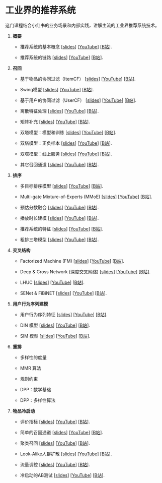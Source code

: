 # 工业界的推荐系统


这门课程结合小红书的业务场景和内部实践，讲解主流的工业界推荐系统技术。



1. **概要**


    * 推荐系统的基本概念
    [[slides](https://github.com/wangshusen/RecommenderSystem/blob/main/Slides/01_Basics_01.pdf)]
    [[YouTube](https://youtu.be/5dTOPen28ts)]
    [[B站](https://www.bilibili.com/video/BV1PS4y1A7za)].

    * 推荐系统的链路
    [[slides](https://github.com/wangshusen/RecommenderSystem/blob/main/Slides/01_Basics_02.pdf)]
    [[YouTube](https://youtu.be/HMcCaG9RmnU)]
    [[B站](https://www.bilibili.com/video/BV1hF411M7b5)].
    


2. **召回**
    
    * 基于物品的协同过滤（ItemCF）
    [[slides](https://github.com/wangshusen/RecommenderSystem/blob/main/Slides/02_Retrieval_01.pdf)]
    [[YouTube](https://youtu.be/QtmunNLeDvo)]
    [[B站](https://www.bilibili.com/video/BV1mA4y1Q7RN)].
    
    * Swing模型
    [[slides](https://github.com/wangshusen/RecommenderSystem/blob/main/Slides/02_Retrieval_02.pdf)]
    [[YouTube](https://youtu.be/DUUMNTDuJ3Q)]
    [[B站](https://www.bilibili.com/video/BV1DA4y1Q7rB)].
    
    * 基于用户的协同过滤（UserCF）
    [[slides](https://github.com/wangshusen/RecommenderSystem/blob/main/Slides/02_Retrieval_03.pdf)]
    [[YouTube](https://youtu.be/7O9zFMNdrZ8)]
    [[B站](https://www.bilibili.com/video/BV1HY4y1Y7P1)].
    
    * 离散特征处理
    [[slides](https://github.com/wangshusen/RecommenderSystem/blob/main/Slides/02_Retrieval_04.pdf)]
    [[YouTube](https://youtu.be/Wiqfn0BIcJs)]
    [[B站](https://www.bilibili.com/video/BV1pS4y1a7QT)].
    
    * 矩阵补充
    [[slides](https://github.com/wangshusen/RecommenderSystem/blob/main/Slides/02_Retrieval_05.pdf)]
    [[YouTube](https://youtu.be/phpIjr8_C7g)]
    [[B站](https://www.bilibili.com/video/BV1b34y1e7En)].
    
    * 双塔模型：模型和训练
    [[slides](https://github.com/wangshusen/RecommenderSystem/blob/main/Slides/02_Retrieval_06.pdf)]
    [[YouTube](https://youtu.be/2Mc10LZ-DB0)]
    [[B站](https://www.bilibili.com/video/BV1YA4y1D75Q)].
    
    * 双塔模型：正负样本
    [[slides](https://github.com/wangshusen/RecommenderSystem/blob/main/Slides/02_Retrieval_07.pdf)]
    [[YouTube](https://youtu.be/KOpl2cJyKOg)]
    [[B站](https://www.bilibili.com/video/BV133411T7ue)].
    
    * 双塔模型：线上服务
    [[slides](https://github.com/wangshusen/RecommenderSystem/blob/main/Slides/02_Retrieval_08.pdf)]
    [[YouTube](https://youtu.be/3qOvHfW1A-8)]
    [[B站](https://www.bilibili.com/video/BV1KY4y1h73Y)].
    
    * 其它召回通道
    [[slides](https://github.com/wangshusen/RecommenderSystem/blob/main/Slides/02_Retrieval_09.pdf)]
    [[YouTube](https://youtu.be/7CKBjx7bw7k)]
    [[B站](https://www.bilibili.com/video/BV1m5411R7nd)].
    



3. **排序**

    * 多目标排序模型
    [[slides](https://github.com/wangshusen/RecommenderSystem/blob/main/Slides/03_Rank_01.pdf)]
    [[YouTube](https://youtu.be/kY4W46MQqsg)]
    [[B站](https://www.bilibili.com/video/BV19t4y1p7UM)].
    
    * Multi-gate Mixture-of-Experts (MMoE)
    [[slides](https://github.com/wangshusen/RecommenderSystem/blob/main/Slides/03_Rank_02.pdf)]
    [[YouTube](https://youtu.be/JIEwaPARjfk)]
    [[B站](https://www.bilibili.com/video/BV14Y411M74v)].
    
    * 预估分数融合
    [[slides](https://github.com/wangshusen/RecommenderSystem/blob/main/Slides/03_Rank_03.pdf)]
    [[YouTube](https://youtu.be/D2iqM2puJ2I)]
    [[B站](https://www.bilibili.com/video/BV1YT411578u)].
    
    * 播放时长建模
    [[slides](https://github.com/wangshusen/RecommenderSystem/blob/main/Slides/03_Rank_04.pdf)]
    [[YouTube](https://youtu.be/SiyvcJzr2bg)]
    [[B站](https://www.bilibili.com/video/BV1394y1277M)].
    
    * 推荐系统的特征
    [[slides](https://github.com/wangshusen/RecommenderSystem/blob/main/Slides/03_Rank_05.pdf)]
    [[YouTube](https://youtu.be/J7N4xjqg0rk)]
    [[B站](https://www.bilibili.com/video/BV1gN4y157TM)].
    
    * 粗排三塔模型
    [[slides](https://github.com/wangshusen/RecommenderSystem/blob/main/Slides/03_Rank_06.pdf)]
    [[YouTube](https://youtu.be/0CvouPv47SA)]
    [[B站](https://www.bilibili.com/video/BV1Dd4y1m7KT)].


    
4. **交叉结构**
    
    * Factorized Machine (FM)
    [[slides](https://github.com/wangshusen/RecommenderSystem/blob/main/Slides/04_Cross_01.pdf)]
    [[YouTube](https://youtu.be/exVPXVFPMDk)]
    [[B站](https://www.bilibili.com/video/BV15V4y1x7Ht)].
    
    * Deep & Cross Network (深度交叉网络)
    [[slides](https://github.com/wangshusen/RecommenderSystem/blob/main/Slides/04_Cross_02.pdf)]
    [[YouTube](https://youtu.be/yNeRO5m63JQ)]
    [[B站](https://www.bilibili.com/video/BV1LP411L7Z2)].
    
    * LHUC
    [[slides](https://github.com/wangshusen/RecommenderSystem/blob/main/Slides/04_Cross_03.pdf)]
    [[YouTube](https://youtu.be/TxIedW94hu0)]
    [[B站](https://www.bilibili.com/video/BV1jU4y1z7Tc)].
    
    * SENet & FiBiNET
    [[slides](https://github.com/wangshusen/RecommenderSystem/blob/main/Slides/04_Cross_04.pdf)]
    [[YouTube](https://youtu.be/nF37qtNvw1E)]
    [[B站](https://www.bilibili.com/video/BV1SY4y1M7bD)].




5. **用户行为序列建模**

    * 用户行为序列特征
    [[slides](https://github.com/wangshusen/RecommenderSystem/blob/main/Slides/05_LastN_01.pdf)]
    [[YouTube](https://youtu.be/Stbc9goPKXQ)]
    [[B站](https://www.bilibili.com/video/BV1GG4y1B7Yh)].
    
    * DIN 模型
    [[slides](https://github.com/wangshusen/RecommenderSystem/blob/main/Slides/05_LastN_02.pdf)]
    [[YouTube]()]
    [[B站]()].
        
    * SIM 模型
    [[slides](https://github.com/wangshusen/RecommenderSystem/blob/main/Slides/05_LastN_03.pdf)]
    [[YouTube]()]
    [[B站]()].



6. **重排**
    
    * 多样性的度量
    
    * MMR 算法
    
    * 规则约束
    
    * DPP：数学基础
    
    * DPP：多样性算法




7. **物品冷启动**

	 * 评价指标
    [[slides](https://github.com/wangshusen/RecommenderSystem/blob/main/Slides/07_ColdStart_01.pdf)]
    [[YouTube](https://youtu.be/EEQ4qwjezRc)]
    [[B站](https://www.bilibili.com/video/BV1eZ4y1a7tG)].
	 
	 
    * 简单的召回通道
    [[slides](https://github.com/wangshusen/RecommenderSystem/blob/main/Slides/07_ColdStart_02.pdf)]
    [[YouTube](https://youtu.be/lboewzsA8DU)]
    [[B站](https://www.bilibili.com/video/BV1HY4y157Ri)].

    * 聚类召回
    [[slides](https://github.com/wangshusen/RecommenderSystem/blob/main/Slides/07_ColdStart_03.pdf)]
    [[YouTube](https://youtu.be/Tm4SlB9A8BQ)]
    [[B站](https://www.bilibili.com/video/BV1YT4y1q7zC)].
    
    * Look-Alike人群扩散
    [[slides](https://github.com/wangshusen/RecommenderSystem/blob/main/Slides/07_ColdStart_04.pdf)]
    [[YouTube](https://youtu.be/pjmRo8Uzzqg)]
    [[B站](https://www.bilibili.com/video/BV1U5411X7ud)].
    
    * 流量调控
    [[slides](https://github.com/wangshusen/RecommenderSystem/blob/main/Slides/07_ColdStart_05.pdf)]
    [[YouTube](https://youtu.be/QGD-1Feq1ZQ)]
    [[B站](https://www.bilibili.com/video/BV1vS4y1z7sC)].
    
    * 冷启动的AB测试
    [[slides](https://github.com/wangshusen/RecommenderSystem/blob/main/Slides/07_ColdStart_06.pdf)]
    [[YouTube](https://youtu.be/oEUi4mSAv8Q)]
    [[B站](https://www.bilibili.com/video/BV12341137Cq)].











